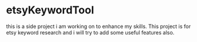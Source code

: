 # etsyKeywordTool
this is a side project i am working on to enhance my skills. This project is for etsy keyword research and i will try to add some useful features also.

